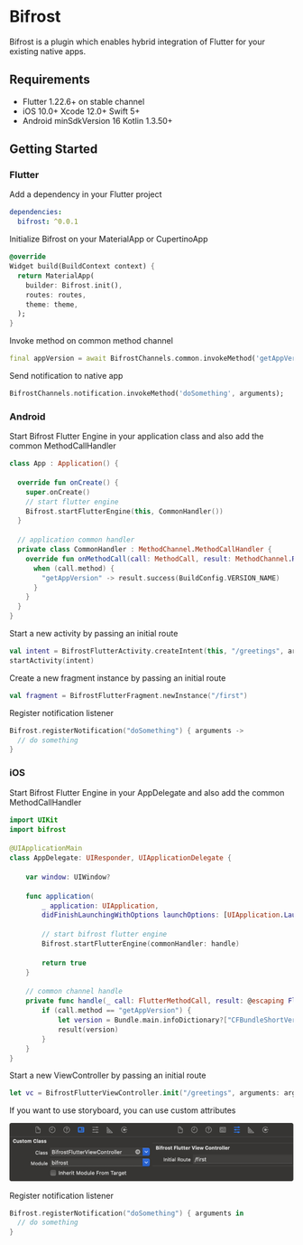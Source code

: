 # Bifrost

Bifrost is a plugin which enables hybrid integration of Flutter for your existing native apps.

## Requirements

- Flutter 1.22.6+ on stable channel
- iOS 10.0+ Xcode 12.0+ Swift 5+
- Android minSdkVersion 16 Kotlin 1.3.50+

## Getting Started

### Flutter

Add a dependency in your Flutter project

``` yaml
dependencies:
  bifrost: ^0.0.1
```

Initialize Bifrost on your MaterialApp or CupertinoApp

``` dart
@override
Widget build(BuildContext context) {
  return MaterialApp(
    builder: Bifrost.init(),
    routes: routes,
    theme: theme,
  );
}
```

Invoke method on common method channel

``` dart
final appVersion = await BifrostChannels.common.invokeMethod('getAppVersion');
```

Send notification to native app
   
``` dart
BifrostChannels.notification.invokeMethod('doSomething', arguments);
```

### Android

Start Bifrost Flutter Engine in your application class and also add the common MethodCallHandler

``` kotlin
class App : Application() {

  override fun onCreate() {
    super.onCreate()
    // start flutter engine
    Bifrost.startFlutterEngine(this, CommonHandler())
  }

  // application common handler
  private class CommonHandler : MethodChannel.MethodCallHandler {
    override fun onMethodCall(call: MethodCall, result: MethodChannel.Result) {
      when (call.method) {
        "getAppVersion" -> result.success(BuildConfig.VERSION_NAME)
      }
    }
  }
}
```

Start a new activity by passing an initial route

``` kotlin
val intent = BifrostFlutterActivity.createIntent(this, "/greetings", arguments)
startActivity(intent)
```

Create a new fragment instance by passing an initial route

``` kotlin
val fragment = BifrostFlutterFragment.newInstance("/first")
```

Register notification listener

``` kotlin
Bifrost.registerNotification("doSomething") { arguments ->
  // do something
}
```

### iOS

Start Bifrost Flutter Engine in your AppDelegate and also add the common MethodCallHandler

``` swift
import UIKit
import bifrost

@UIApplicationMain
class AppDelegate: UIResponder, UIApplicationDelegate {
    
    var window: UIWindow?
    
    func application(
        _ application: UIApplication,
        didFinishLaunchingWithOptions launchOptions: [UIApplication.LaunchOptionsKey: Any]?) -> Bool {
 
        // start bifrost flutter engine
        Bifrost.startFlutterEngine(commonHandler: handle)
        
        return true
    }

    // common channel handle
    private func handle(_ call: FlutterMethodCall, result: @escaping FlutterResult) {
        if (call.method == "getAppVersion") {
            let version = Bundle.main.infoDictionary?["CFBundleShortVersionString"]
            result(version)
        }
    }
}

```

Start a new ViewController by passing an initial route

``` swift
let vc = BifrostFlutterViewController.init("/greetings", arguments: arguments)
```

If you want to use storyboard, you can use custom attributes

![Storyboard Attributes](doc/images/storyboard_attributes.png)

Register notification listener

``` swift
Bifrost.registerNotification("doSomething") { arguments in
  // do something          
}
```
